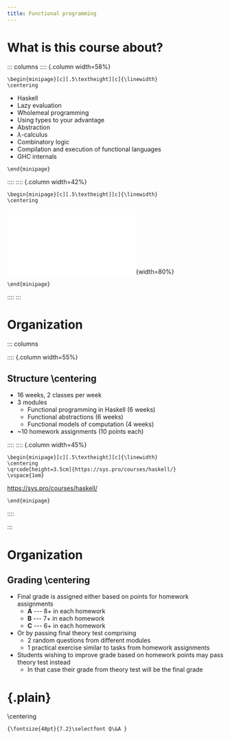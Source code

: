 ```yaml
---
title: Functional programming
---
```


What is this course about?
=======================

::: columns
:::: {.column width=58%}

```{=latex}
\begin{minipage}[c][.5\textheight][c]{\linewidth}
\centering
```

- Haskell
- Lazy evaluation
- Wholemeal programming
- Using types to your advantage
- Abstraction
- $\lambda$-calculus
- Combinatory logic
- Compilation and execution of functional languages
- GHC internals

```{=latex}
\end{minipage}
```

::::
:::: {.column width=42%}

```{=latex}
\begin{minipage}[c][.5\textheight][c]{\linewidth}
\centering
```
![](images/Haskell-Logo.pdf){width=80%}
```{=latex}
\end{minipage}
```

::::
:::

Organization
============

::: columns

:::: {.column width=55%}

Structure \centering
---------

- 16 weeks, 2 classes per week
- 3 modules
  - Functional programming in Haskell (6 weeks)
  - Functional abstractions (6 weeks)
  - Functional models of computation (4 weeks)
- ~10 homework assignments (10 points each)

::::
:::: {.column width=45%}

```{=latex}
\begin{minipage}[c][.5\textheight][c]{\linewidth}
\centering
\qrcode[height=3.5cm]{https://sys.pro/courses/haskell/}
\vspace{1em}
```
<https://sys.pro/courses/haskell/>
```{=latex}
\end{minipage}
```

::::

:::

Organization
============

Grading \centering
-------

- Final grade is assigned either based on points for homework assignments
  - **A** --- 8+ in each homework
  - **B** --- 7+ in each homework
  - **C** --- 6+ in each homework
- Or by passing final theory test comprising
  - 2 random questions from different modules
  - 1 practical exercise similar to tasks from homework assignments
- Students wishing to improve grade based on homework points
  may pass theory test instead
  - In that case their grade from theory test will be the final grade


{.plain}
==========

\centering
```{=latex}
{\fontsize{48pt}{7.2}\selectfont Q\&A }
```
